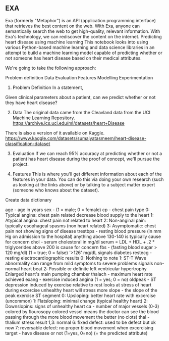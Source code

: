 ## EXA
Exa (formerly "Metaphor") is an API (application programming interface) that retrieves the best content on the web. With Exa, anyone can semantically search the web to get high-quality, relevant information. With Exa's technology, we can rediscover the content on the internet. 
Predicting heart disease using machine learning
This notebook looks into using various Python-based machine learning and data science libraries in an attempt to build a machine learning model capable of predicting whether or not someone has heart disease based on their medical attributes.

We're going to take the following approach:

Problem definition
Data
Evaluation
Features
Modelling
Experimentation
1. Problem Definition
In a statement,

Given clinical parameters about a patient, can we predict whether or not they have heart disease?

2. Data
The original data came from the Cleavland data from the UCI Machine Learning Repository. https://archive.ics.uci.edu/ml/datasets/heart+Disease

There is also a version of it available on Kaggle. https://www.kaggle.com/datasets/sumaiyatasmeem/heart-disease-classification-dataset

3. Evaluation
If we can reach 95% accuracy at predicting whether or not a patient has heart disease during the proof of concept, we'll pursue the project.

4. Features
This is where you'll get different information about each of the features in your data. You can do this via doing your own research (such as looking at the links above) or by talking to a subject matter expert (someone who knows about the dataset).

Create data dictionary

age - age in years
sex - (1 = male; 0 = female)
cp - chest pain type
0: Typical angina: chest pain related decrease blood supply to the heart
1: Atypical angina: chest pain not related to heart
2: Non-anginal pain: typically esophageal spasms (non heart related)
3: Asymptomatic: chest pain not showing signs of disease
trestbps - resting blood pressure (in mm Hg on admission to the hospital) anything above 130-140 is typically cause for concern
chol - serum cholestoral in mg/dl
serum = LDL + HDL + .2 * triglycerides
above 200 is cause for concern
fbs - (fasting blood sugar > 120 mg/dl) (1 = true; 0 = false)
'>126' mg/dL signals diabetes
restecg - resting electrocardiographic results
0: Nothing to note
1: ST-T Wave abnormality
can range from mild symptoms to severe problems
signals non-normal heart beat
2: Possible or definite left ventricular hypertrophy
Enlarged heart's main pumping chamber
thalach - maximum heart rate achieved
exang - exercise induced angina (1 = yes; 0 = no)
oldpeak - ST depression induced by exercise relative to rest looks at stress of heart during excercise unhealthy heart will stress more
slope - the slope of the peak exercise ST segment
0: Upsloping: better heart rate with excercise (uncommon)
1: Flatsloping: minimal change (typical healthy heart)
2: Downslopins: signs of unhealthy heart
ca - number of major vessels (0-3) colored by flourosopy
colored vessel means the doctor can see the blood passing through
the more blood movement the better (no clots)
thal - thalium stress result
1,3: normal
6: fixed defect: used to be defect but ok now
7: reversable defect: no proper blood movement when excercising
target - have disease or not (1=yes, 0=no) (= the predicted attribute)
